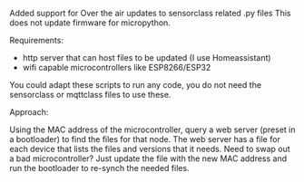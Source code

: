 Added support for Over the air updates to sensorclass related .py files
This does not update firmware for micropython.

Requirements:
- http server that can host files to be updated (I use Homeassistant)
- wifi capable microcontrollers like ESP8266/ESP32

You could adapt these scripts to run any code, you do not need the sensorclass or mqttclass files to use these.

Approach:

Using the MAC address of the microcontroller, query a web server (preset in a bootloader) to find the files for that node.
The web server has a file for each device that lists the files and versions that it needs.
Need to swap out a bad microcontroller? Just update the file with the new MAC address and run the bootloader to re-synch the needed files.

<Add files and workflow around how this works>
 
